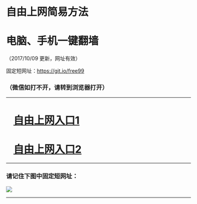 ﻿# 自由上网简易方法

# 电脑、手机一键翻墙

（2017/10/09 更新，网址有效）

固定短网址：https://git.io/free99

### （微信如打不开，请转到浏览器打开）


***





# &nbsp;&nbsp; <a href="http://ft1982918730.fwq-tz-1001.info/fwqtz01.html?t=100900127922 " target="_blank">自由上网入口1</a>
# &nbsp;&nbsp; <a href="http://ft191125918.fwq-tz-1002.info/fwqtz02.html?t=100900124274 " target="_blank">自由上网入口2</a>
***

### 请记住下图中固定短网址：

<img src="https://s3-us-west-2.amazonaws.com/fwq-1001/yjfq-20170905okok.png" /> 


***

